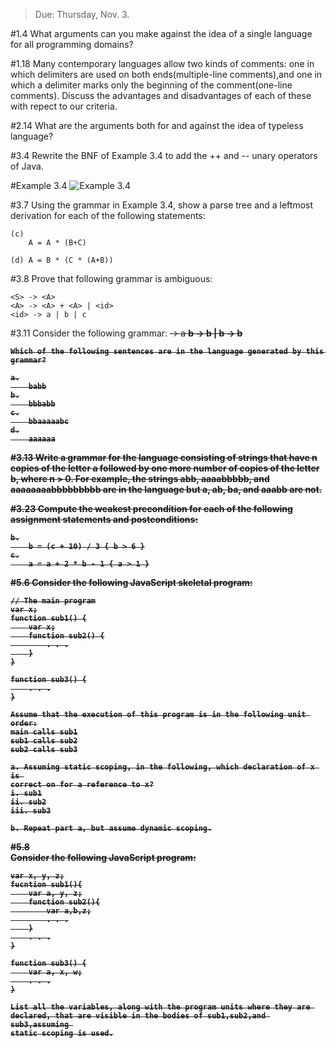 > Due: Thursday, Nov. 3.

#1.4
	What arguments can you make against the idea of a single language for all 
	programming domains?

#1.18
	Many contemporary languages allow two kinds of comments: one in which 
	delimiters are used on both ends(multiple-line comments),and one in which a 
	delimiter marks only the beginning of the comment(one-line comments). 
	Discuss the advantages and disadvantages of each of these with repect to our 
	criteria.

#2.14
	What are the arguments both for and against the idea of typeless language?


#3.4
	Rewrite the BNF of Example 3.4 to add the ++ and -- unary operators of Java.


#Example 3.4
![Example 3.4](http://imgur.com/rx5MPkW.jpg)


#3.7
	Using the grammar in Example 3.4, show a parse tree and a leftmost 
	derivation for each of the following statements: 

	(c)
		A = A * (B+C)

	(d) A = B * (C * (A+B))

#3.8
	Prove that following grammar is ambiguous:
	
	<S> -> <A>
	<A> -> <A> + <A> | <id>
	<id> -> a | b | c

#3.11
	Consider the following grammar:
	<S> -> <A> a <B> b
	<A> -> <A> b | b
	<B> -> b

	Which of the following sentences are in the language generated by this 
	grammar?

	a.
		babb
	b.
		bbbabb
	c.
		bbaaaaabc
	d.
		aaaaaa

#3.13
	Write a grammar for the language consisting of strings that have n copies of 
	the letter a followed by one more number of copies of the letter b, 
	where n > 0. For example, the strings abb, aaaabbbbb, and aaaaaaaabbbbbbbbb 
	are in the language but a, ab, ba, and aaabb are not.

#3.23
	Compute the weakest precondition for each of the following assignment 
	statements and postconditions:

	b.
		b = (c + 10) / 3 { b > 6 }
	c.
		a = a + 2 * b - 1 { a > 1 }


#5.6
	Consider the following JavaScript skeletal program:

	// The main program
	var x;
	function sub1() {
		var x;
		function sub2() {
			. . .
		}
	}

	function sub3() {
		. . .
	}

	Assume that the execution of this program is in the following unit order:
	main calls sub1
	sub1 calls sub2
	sub2 calls sub3

	a. Assuming static scoping, in the following, which declaration of x is 
	correct on for a reference to x?
	i. sub1
	ii. sub2
	iii. sub3
	
	b. Repeat part a, but assume dynamic scoping.

#5.8	 
	Consider the following JavaScript program:

	var x, y, z;
	fucntion sub1(){
		var a, y, z;
		function sub2(){
			var a,b,z;
			. . .
		}
		. . .
	}

	function sub3() {
		var a, x, w;
		. . .
	}

	List all the variables, along with the program units where they are 
	declared, that are visible in the bodies of sub1,sub2,and sub3,assuming 
	static scoping is used.
